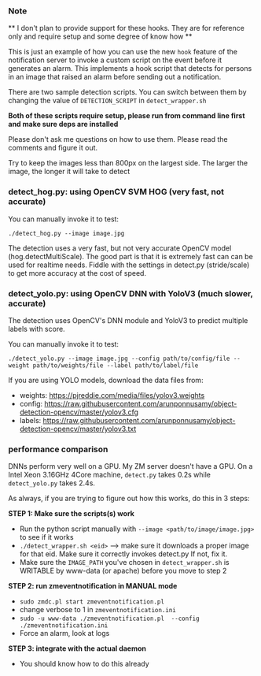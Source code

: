### Note

** I don't plan to provide support for these hooks. They are for reference only and require setup and some degree of know how **

This is just an example of how you can use the new `hook` feature of the notification server
to invoke a custom script on the event before it generates an alarm. This implements a hook script that detects
for persons in an image that raised an alarm before sending out a notification. 

There are two sample detection scripts. You can switch between them by changing the value of
`DETECTION_SCRIPT` in `detect_wrapper.sh`

**Both of these scripts require setup, please run from command line first and 
make sure deps are installed**

Please don't ask me questions on how to use them. Please read the comments and figure it out.

Try to keep the images less than 800px on the largest side. The larger the image, the longer
it will take to detect

### detect_hog.py: using OpenCV SVM HOG (very fast, not accurate)

You can manually invoke it to test:

```
./detect_hog.py --image image.jpg
```

The detection uses a very fast, but not very accurate OpenCV model (hog.detectMultiScale). 
The good part is that it is extremely fast can can be used for realtime needs. 
Fiddle with the settings in detect.py (stride/scale) to get more accuracy at the cost of speed.

### detect_yolo.py:  using OpenCV DNN with YoloV3 (much slower, accurate)

The detection uses OpenCV's DNN module and YoloV3 to predict multiple labels with score.

You can manually invoke it to test:

```
./detect_yolo.py --image image.jpg --config path/to/config/file --weight path/to/weights/file --label path/to/label/file
```


If you are using YOLO models, download the data files from:
* weights: https://pjreddie.com/media/files/yolov3.weights
* config: https://raw.githubusercontent.com/arunponnusamy/object-detection-opencv/master/yolov3.cfg
* labels: https://raw.githubusercontent.com/arunponnusamy/object-detection-opencv/master/yolov3.txt


### performance comparison

DNNs perform very well on a GPU. My ZM server doesn't have a GPU. 
On a Intel Xeon 3.16GHz 4Core machine, `detect.py` takes 0.2s while `detect_yolo.py` takes 2.4s. 


As always, if you are trying to figure out how this works, do this in 3 steps:

**STEP 1: Make sure the scripts(s) work**
- Run the python script manually with `--image <path/to/image/image.jpg>` to see if it works
- `./detect_wrapper.sh <eid>` --> make sure it downloads a proper image for that eid. Make sure it correctly invokes detect.py If not, fix it.
- Make sure the `IMAGE_PATH` you've chosen in `detect_wrapper.sh` is WRITABLE by www-data (or apache) before you move to step 2

**STEP 2: run zmeventnotification in MANUAL mode**
* `sudo zmdc.pl start zmeventnotification.pl`
*  change verbose to 1 in `zmeventnotification.ini`
*  `sudo -u www-data ./zmeventnotification.pl  --config ./zmeventnotification.ini`
*  Force an alarm, look at logs

**STEP 3: integrate with the actual daemon**

* You should know how to do this already
